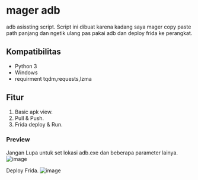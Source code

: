 # mager adb
adb asissting script.
Script ini dibuat karena kadang saya mager copy paste path panjang dan ngetik ulang pas pakai adb dan deploy frida ke perangkat.

## Kompatibilitas
* Python 3
* Windows
* requirment tqdm,requests,lzma

## Fitur
1. Basic apk view.
2. Pull & Push.
3. Frida deploy & Run.

### Preview
Jangan Lupa untuk set lokasi adb.exe dan beberapa parameter lainya.
![image](https://user-images.githubusercontent.com/6917260/105687620-402f3480-5f2b-11eb-871b-4e3c980d8628.png)

Deploy Frida.
![image](https://user-images.githubusercontent.com/6917260/105686108-710e6a00-5f29-11eb-859f-1db46df6960c.png)
